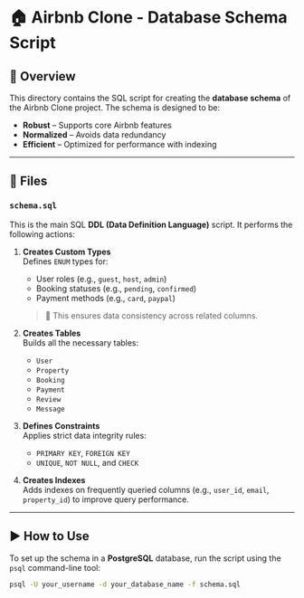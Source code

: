 # 🏠 Airbnb Clone - Database Schema Script

## 📄 Overview

This directory contains the SQL script for creating the **database schema** of the Airbnb Clone project. The schema is designed to be:

- **Robust** – Supports core Airbnb features
- **Normalized** – Avoids data redundancy
- **Efficient** – Optimized for performance with indexing

---

## 📁 Files

### `schema.sql`

This is the main SQL **DDL (Data Definition Language)** script. It performs the following actions:

1. **Creates Custom Types**  
   Defines `ENUM` types for:
   - User roles (e.g., `guest`, `host`, `admin`)
   - Booking statuses (e.g., `pending`, `confirmed`)
   - Payment methods (e.g., `card`, `paypal`)  
   > 🧠 This ensures data consistency across related columns.

2. **Creates Tables**  
   Builds all the necessary tables:
   - `User`
   - `Property`
   - `Booking`
   - `Payment`
   - `Review`
   - `Message`

3. **Defines Constraints**  
   Applies strict data integrity rules:
   - `PRIMARY KEY`, `FOREIGN KEY`
   - `UNIQUE`, `NOT NULL`, and `CHECK`

4. **Creates Indexes**  
   Adds indexes on frequently queried columns (e.g., `user_id`, `email`, `property_id`) to improve query performance.

---

## ▶️ How to Use

To set up the schema in a **PostgreSQL** database, run the script using the `psql` command-line tool:

```bash
psql -U your_username -d your_database_name -f schema.sql
